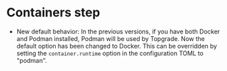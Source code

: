 # Containers step

* New default behavior: In the previous versions, if you have both Docker and 
  Podman installed, Podman will be used by Topgrade. Now the default option
  has been changed to Docker. This can be overridden by setting the 
  `container.runtime` option in the configuration TOML to "podman".
